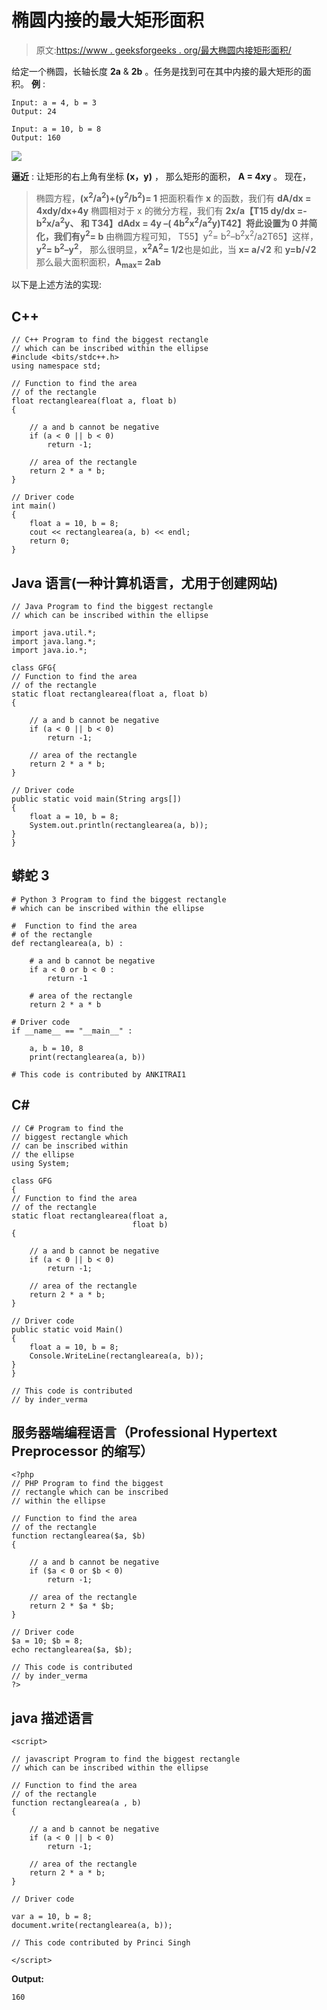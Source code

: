 # 椭圆内接的最大矩形面积

> 原文:[https://www . geeksforgeeks . org/最大椭圆内接矩形面积/](https://www.geeksforgeeks.org/area-of-largest-rectangle-that-can-be-inscribed-in-an-ellipse/)

给定一个椭圆，长轴长度 **2a** & **2b** 。任务是找到可在其中内接的最大矩形的面积。
**例** :

```
Input: a = 4, b = 3
Output: 24

Input: a = 10, b = 8
Output: 160
```

![](img/10c6b868cb33438d4eda0f8fb505fc72.png)

**逼近** :
让矩形的右上角有坐标 **(x，y)** ，
那么矩形的面积， **A = 4*x*y** 。
现在，

> 椭圆方程，**(x<sup>2</sup>/a<sup>2</sup>)+(y<sup>2</sup>/b<sup>2</sup>)= 1**
> 把面积看作 **x** 的函数，我们有
> **dA/dx = 4xdy/dx+4y**
> 椭圆相对于 x 的微分方程，我们有
> **2x/a【T15
> **dy/dx =-b<sup>2</sup>x/a<sup>2</sup>y**、
> 和
> T34】dAdx = 4y –( 4b<sup>2</sup>x<sup>2</sup>/a<sup>2</sup>y)**T42】将此设置为 0 并简化，我们有**y<sup>2</sup>= b**
> 由椭圆方程可知，
> T55】y<sup>2</sup>= b<sup>2</sup>–b<sup>2</sup>x<sup>2</sup>/a2T65】这样，**y<sup>2</sup>= b<sup>2</sup>–y<sup>2</sup>**，
> 那么很明显，**x<sup>2</sup>A<sup>2</sup>= 1/2**也是如此，当
> **x= a/√2** 和 **y=b/√2**
> 那么最大面积面积，**A<sub>max</sub>= 2ab**

以下是上述方法的实现:

## C++

```
// C++ Program to find the biggest rectangle
// which can be inscribed within the ellipse
#include <bits/stdc++.h>
using namespace std;

// Function to find the area
// of the rectangle
float rectanglearea(float a, float b)
{

    // a and b cannot be negative
    if (a < 0 || b < 0)
        return -1;

    // area of the rectangle
    return 2 * a * b;
}

// Driver code
int main()
{
    float a = 10, b = 8;
    cout << rectanglearea(a, b) << endl;
    return 0;
}
```

## Java 语言(一种计算机语言，尤用于创建网站)

```
// Java Program to find the biggest rectangle
// which can be inscribed within the ellipse

import java.util.*;
import java.lang.*;
import java.io.*;

class GFG{
// Function to find the area
// of the rectangle
static float rectanglearea(float a, float b)
{

    // a and b cannot be negative
    if (a < 0 || b < 0)
        return -1;

    // area of the rectangle
    return 2 * a * b;
}

// Driver code
public static void main(String args[])
{
    float a = 10, b = 8;
    System.out.println(rectanglearea(a, b));
}
}
```

## 蟒蛇 3

```
# Python 3 Program to find the biggest rectangle
# which can be inscribed within the ellipse

#  Function to find the area
# of the rectangle
def rectanglearea(a, b) :

    # a and b cannot be negative
    if a < 0 or b < 0 :
        return -1

    # area of the rectangle
    return 2 * a * b

# Driver code    
if __name__ == "__main__" :

    a, b = 10, 8
    print(rectanglearea(a, b))

# This code is contributed by ANKITRAI1
```

## C#

```
// C# Program to find the
// biggest rectangle which
// can be inscribed within
// the ellipse
using System;

class GFG
{
// Function to find the area
// of the rectangle
static float rectanglearea(float a,
                           float b)
{

    // a and b cannot be negative
    if (a < 0 || b < 0)
        return -1;

    // area of the rectangle
    return 2 * a * b;
}

// Driver code
public static void Main()
{
    float a = 10, b = 8;
    Console.WriteLine(rectanglearea(a, b));
}
}

// This code is contributed
// by inder_verma
```

## 服务器端编程语言（Professional Hypertext Preprocessor 的缩写）

```
<?php
// PHP Program to find the biggest
// rectangle which can be inscribed
// within the ellipse

// Function to find the area
// of the rectangle
function rectanglearea($a, $b)
{

    // a and b cannot be negative
    if ($a < 0 or $b < 0)
        return -1;

    // area of the rectangle
    return 2 * $a * $b;
}

// Driver code
$a = 10; $b = 8;
echo rectanglearea($a, $b);

// This code is contributed
// by inder_verma
?>
```

## java 描述语言

```
<script>

// javascript Program to find the biggest rectangle
// which can be inscribed within the ellipse

// Function to find the area
// of the rectangle
function rectanglearea(a , b)
{

    // a and b cannot be negative
    if (a < 0 || b < 0)
        return -1;

    // area of the rectangle
    return 2 * a * b;
}

// Driver code

var a = 10, b = 8;
document.write(rectanglearea(a, b));

// This code contributed by Princi Singh

</script>
```

**Output:** 

```
160
```